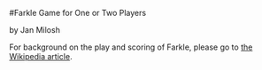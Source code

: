 #Farkle Game for One or Two Players

by Jan Milosh

For background on the play and scoring of Farkle, please go to [the Wikipedia article](http://en.wikipedia.org/wiki/Farkle "Farkle play and rules").